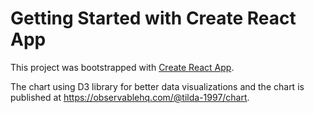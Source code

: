 # Getting Started with Create React App

This project was bootstrapped with [Create React App](https://github.com/facebook/create-react-app).

The chart using D3 library for better data  visualizations and the chart is published at https://observablehq.com/@tilda-1997/chart.
